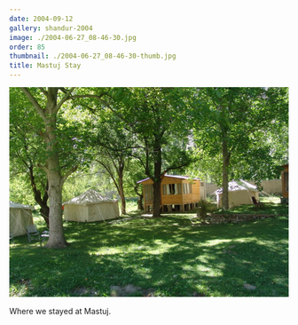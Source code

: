 ```yaml
---
date: 2004-09-12
gallery: shandur-2004
image: ./2004-06-27_08-46-30.jpg
order: 85
thumbnail: ./2004-06-27_08-46-30-thumb.jpg
title: Mastuj Stay
---
```


![Mastuj Stay](./2004-06-27_08-46-30.jpg)

Where we stayed at Mastuj.